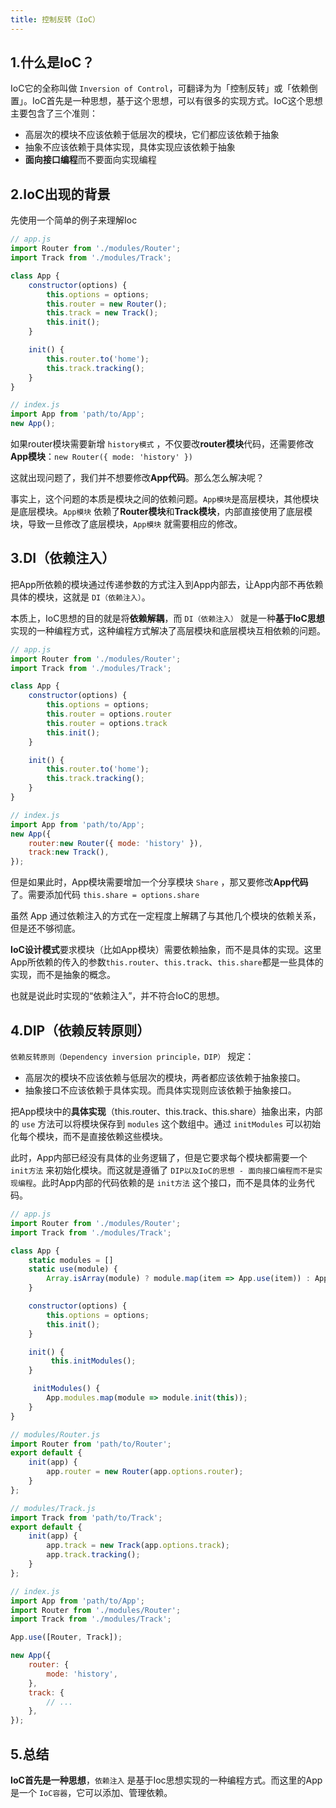 ```yaml
---
title: 控制反转（IoC）
---
```


## 1.什么是IoC？
IoC它的全称叫做 `Inversion of Control`，可翻译为为「控制反转」或「依赖倒置」。IoC首先是一种思想，基于这个思想，可以有很多的实现方式。IoC这个思想主要包含了三个准则：
- 高层次的模块不应该依赖于低层次的模块，它们都应该依赖于抽象
- 抽象不应该依赖于具体实现，具体实现应该依赖于抽象
- **面向接口编程**而不要面向实现编程

## 2.IoC出现的背景
先使用一个简单的例子来理解Ioc
```js
// app.js
import Router from './modules/Router';
import Track from './modules/Track';

class App {
    constructor(options) {
        this.options = options;
        this.router = new Router();
        this.track = new Track();
        this.init();
    }

    init() {
        this.router.to('home');
        this.track.tracking();
    }
}

// index.js
import App from 'path/to/App';
new App();
```

如果router模块需要新增 `history模式` ，不仅要改**router模块**代码，还需要修改**App模块**：`new Router({ mode: 'history' })`

这就出现问题了，我们并不想要修改**App代码**。那么怎么解决呢？

事实上，这个问题的本质是模块之间的依赖问题。`App模块`是高层模块，其他模块是底层模块。`App模块` 依赖了**Router模块**和**Track模块**，内部直接使用了底层模块，导致一旦修改了底层模块，`App模块` 就需要相应的修改。

## 3.DI（依赖注入）
把App所依赖的模块通过传递参数的方式注入到App内部去，让App内部不再依赖具体的模块，这就是 `DI（依赖注入）`。

本质上，IoC思想的目的就是将**依赖解耦**，而 `DI（依赖注入）` 就是一种**基于IoC思想**实现的一种编程方式，这种编程方式解决了高层模块和底层模块互相依赖的问题。
```js
// app.js
import Router from './modules/Router';
import Track from './modules/Track';

class App {
    constructor(options) {
        this.options = options;
        this.router = options.router
        this.router = options.track
        this.init();
    }

    init() {
        this.router.to('home');
        this.track.tracking();
    }
}

// index.js
import App from 'path/to/App';
new App({
    router:new Router({ mode: 'history' }),
    track:new Track(),
});
```
但是如果此时，App模块需要增加一个分享模块 `Share` ，那又要修改**App代码**了。需要添加代码 `this.share = options.share`

虽然 App 通过依赖注入的方式在一定程度上解耦了与其他几个模块的依赖关系，但是还不够彻底。

**IoC设计模式**要求模块（比如App模块）需要依赖抽象，而不是具体的实现。这里App所依赖的传入的参数`this.router`、`this.track`、`this.share`都是一些具体的实现，而不是抽象的概念。

也就是说此时实现的“依赖注入”，并不符合IoC的思想。

## 4.DIP（依赖反转原则）
`依赖反转原则（Dependency inversion principle，DIP）` 规定：
- 高层次的模块不应该依赖与低层次的模块，两者都应该依赖于抽象接口。
- 抽象接口不应该依赖于具体实现。而具体实现则应该依赖于抽象接口。

把App模块中的**具体实现**（this.router、this.track、this.share）抽象出来，内部的 `use` 方法可以将模块保存到 `modules` 这个数组中。通过 `initModules` 可以初始化每个模块，而不是直接依赖这些模块。

此时，App内部已经没有具体的业务逻辑了，但是它要求每个模块都需要一个 `init方法` 来初始化模块。而这就是遵循了 `DIP以及IoC的思想 - 面向接口编程而不是实现编程`。此时App内部的代码依赖的是 `init方法` 这个接口，而不是具体的业务代码。
```js
// app.js
import Router from './modules/Router';
import Track from './modules/Track';

class App {
    static modules = []
    static use(module) {
        Array.isArray(module) ? module.map(item => App.use(item)) : App.modules.push(module);
    }

    constructor(options) {
        this.options = options;
        this.init();
    }

    init() {
         this.initModules();
    }

     initModules() {
        App.modules.map(module => module.init(this));
    }
}
```

```js
// modules/Router.js
import Router from 'path/to/Router';
export default {
    init(app) {
        app.router = new Router(app.options.router);
    }
};

// modules/Track.js
import Track from 'path/to/Track';
export default {
    init(app) {
        app.track = new Track(app.options.track);
        app.track.tracking();
    }
};

// index.js
import App from 'path/to/App';
import Router from './modules/Router';
import Track from './modules/Track';

App.use([Router, Track]);

new App({
    router: {
        mode: 'history',
    },
    track: {
        // ...
    },
});
```

## 5.总结
**IoC首先是一种思想**，`依赖注入` 是基于Ioc思想实现的一种编程方式。而这里的App是一个 `IoC容器`，它可以添加、管理依赖。